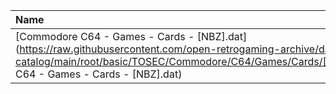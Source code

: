 |Name|Size|
|:---|---:|
|[Commodore C64 - Games - Cards - [NBZ].dat](https://raw.githubusercontent.com/open-retrogaming-archive/dat-catalog/main/root/basic/TOSEC/Commodore/C64/Games/Cards/[NBZ]/Commodore C64 - Games - Cards - [NBZ].dat)|4210|

